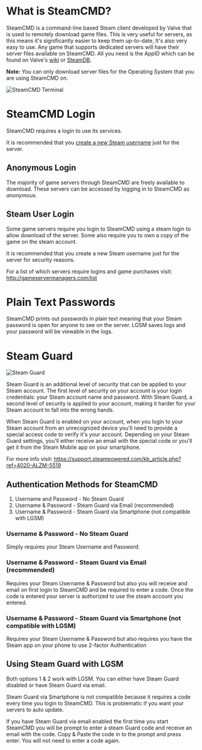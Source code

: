 # What is SteamCMD?

SteamCMD is a command-line based Steam client developed by Valve that is used to remotely download game files.
This is very useful for servers, as this means it's significantly easier to keep them up-to-date, It's also very easy to use. Any game that supports dedicated servers will have their server files available on SteamCMD. All you need is the AppID which can be found on Valve's [wiki](https://developer.valvesoftware.com/wiki/Dedicated_Servers_List) or [SteamDB](https://steamdb.info/search/?a=app&q=server).

**Note:** You can only download server files for the Operating System that you are using SteamCMD on.

![SteamCMD Terminal](https://github.com/dgibbs64/linuxgsm/blob/master/images/screens/steamcmd.png)

# SteamCMD Login
SteamCMD requires a login to use its services.

It is recommended that you [create a new Steam username](https://store.steampowered.com/login/) just for the server.

## Anonymous Login

The majority of game servers through SteamCMD are freely available to download. These servers can be accessed by logging in to SteamCMD as _anonymous_.

## Steam User Login

Some game servers require you login to SteamCMD using a steam login to allow download of the server. Some also require you to own a copy of the game on the steam account.

It is recommended that you create a new Steam username just for the server for security reasons.

For a list of which servers require logins and game purchases visit: http://gameservermanagers.com/list
# Plain Text Passwords
SteamCMD prints out passwords in plain text meaning that your Steam password is open for anyone to see on the server. LGSM saves logs and your password will be viewable in the logs.

# Steam Guard
![Steam Guard](https://github.com/dgibbs64/linuxgsm/blob/master/images/screens/steamguard.jpg)

Steam Guard is an additional level of security that can be applied to your Steam account. The first level of security on your account is your login credentials: your Steam account name and password. With Steam Guard, a second level of security is applied to your account, making it harder for your Steam account to fall into the wrong hands.

When Steam Guard is enabled on your account, when you login to your Steam account from an unrecognized device you'll need to provide a special access code to verify it's your account. Depending on your Steam Guard settings, you'll either receive an email with the special code or you'll get it from the Steam Mobile app on your smartphone.

For more info visit: https://support.steampowered.com/kb_article.php?ref=4020-ALZM-5519

## Authentication Methods for SteamCMD

1. Username and Password - No Steam Guard
2. Username & Password - Steam Guard via Email (recommended)
3. Username & Password - Steam Guard via Smartphone (not compatible with LGSM)

### Username & Password - No Steam Guard

Simply requires your Steam Username and Password.

### Username & Password - Steam Guard via Email (recommended)

Requires your Steam Username & Password but also you will receive and email on first login to SteamCMD and be required to enter a code. Once the code is entered your server is authorized to use the steam account you entered.

### Username & Password - Steam Guard via Smartphone (not compatible with LGSM)

Requires your Steam Username & Password but also requires you have the Steam app on your phone to use 2-factor Authentication

## Using Steam Guard with LGSM

Both options 1 & 2 work with LGSM. You can either have Steam Guard disabled or have Steam Guard via email.

Steam Guard via Smartphone is not compatible because it requires a code every time you login to SteamCMD. This is problematic if you want your servers to auto update.

If you have Steam Guard via email enabled the first time you start SteamCMD you will be prompt to enter a steam Guard code and receive an email with the code. Copy & Paste the code in to the prompt and press enter. You will not need to enter a code again.